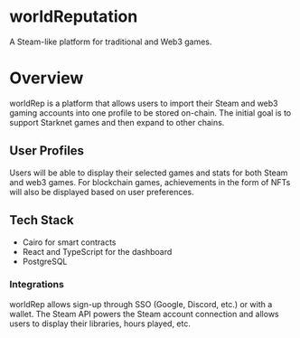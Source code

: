 # worldReputation
A Steam-like platform for traditional and Web3 games.

# Overview
worldRep is a platform that allows users to import their Steam and web3 gaming accounts into one profile to be stored on-chain. The initial goal is to support Starknet games and then expand to other chains.

## User Profiles
Users will be able to display their selected games and stats for both Steam and web3 games. For blockchain games, achievements in the form of NFTs will also be displayed based on user preferences. 

## Tech Stack
- Cairo for smart contracts
- React and TypeScript for the dashboard
- PostgreSQL

### Integrations
worldRep allows sign-up through SSO (Google, Discord, etc.) or with a wallet. The Steam API powers the Steam account connection and allows users to display their libraries, hours played, etc.
